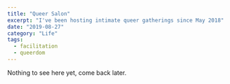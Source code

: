 ```yaml
---
title: "Queer Salon"
excerpt: "I've been hosting intimate queer gatherings since May 2018"
date: "2019-08-27"
category: "Life"
tags:
  - facilitation
  - queerdom
---
```

Nothing to see here yet, come back later.